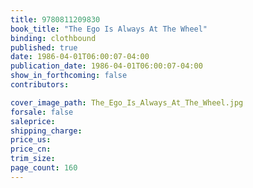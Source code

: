 ```yaml
---
title: 9780811209830
book_title: "The Ego Is Always At The Wheel"
binding: clothbound
published: true
date: 1986-04-01T06:00:07-04:00
publication_date: 1986-04-01T06:00:07-04:00
show_in_forthcoming: false
contributors:

cover_image_path: The_Ego_Is_Always_At_The_Wheel.jpg
forsale: false
saleprice:
shipping_charge:
price_us:
price_cn:
trim_size:
page_count: 160
---
```


